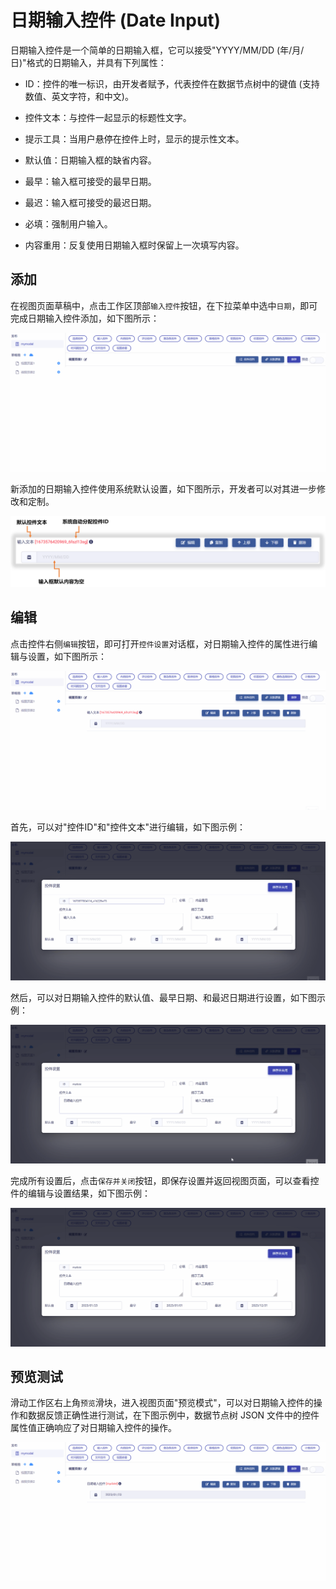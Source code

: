 # 日期输入控件 (Date Input)

日期输入控件是一个简单的日期输入框，它可以接受"YYYY/MM/DD (年/月/日)"格式的日期输入，并具有下列属性：

* ID：控件的唯一标识，由开发者赋予，代表控件在数据节点树中的键值 (支持数值、英文字符，和中文)。

* 控件文本：与控件一起显示的标题性文字。

* 提示工具：当用户悬停在控件上时，显示的提示性文本。

* 默认值：日期输入框的缺省内容。

* 最早：输入框可接受的最早日期。

* 最迟：输入框可接受的最迟日期。

* 必填：强制用户输入。

* 内容重用：反复使用日期输入框时保留上一次填写内容。

## 添加

在视图页面草稿中，点击工作区顶部`输入控件`按钮，在下拉菜单中选中`日期`，即可完成日期输入控件添加，如下图所示：

![Matrix.OS](../../../../../media/os/tools/modelview/adddateinput.gif "添加日期输入控件")

新添加的日期输入控件使用系统默认设置，如下图所示，开发者可以对其进一步修改和定制。

![Matrix.OS](../../../../../media/os/tools/modelview/adddateinput.png "日期输入控件默认设置")

## 编辑

点击控件右侧`编辑`按钮，即可打开`控件设置`对话框，对日期输入控件的属性进行编辑与设置，如下图所示：

![Matrix.OS](../../../../../media/os/tools/modelview/editdateinput1.gif "编辑日期输入控件 - 打开控件设置对话框")

首先，可以对"控件ID"和"控件文本"进行编辑，如下图示例：

![Matrix.OS](../../../../../media/os/tools/modelview/editdateinput2.gif "编辑日期输入控件 - 控件ID与文本编辑")

然后，可以对日期输入控件的默认值、最早日期、和最迟日期进行设置，如下图示例：

![Matrix.OS](../../../../../media/os/tools/modelview/editdateinput3.gif "编辑日期输入控件 - 设置默认、最早、最迟日期")

完成所有设置后，点击`保存并关闭`按钮，即保存设置并返回视图页面，可以查看控件的编辑与设置结果，如下图示例：

![Matrix.OS](../../../../../media/os/tools/modelview/editdateinput4.gif "编辑日期输入控件 - 保存控件设置")

## 预览测试

滑动工作区右上角`预览`滑块，进入视图页面"预览模式"，可以对日期输入控件的操作和数据反馈正确性进行测试，在下图示例中，数据节点树 JSON 文件中的控件属性值正确响应了对日期输入控件的操作。

![Matrix.OS](../../../../../media/os/tools/modelview/testdateinput.gif "测试日期输入控件")